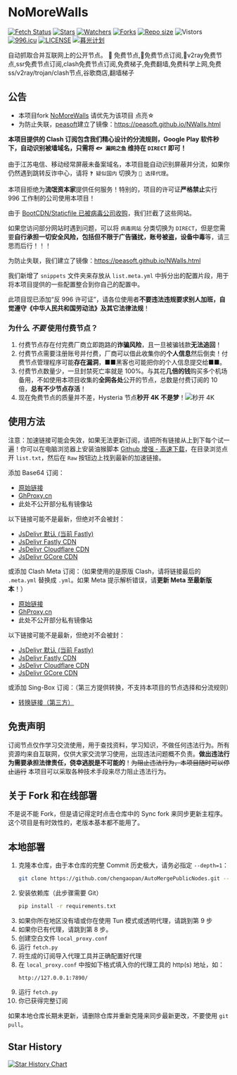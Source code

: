 # NoMoreWalls

[![Fetch Status](https://github.com/chengaopan/AutoMergePublicNodes/actions/workflows/fetch.yml/badge.svg)](https://github.com/chengaopan/AutoMergePublicNodes/actions/workflows/fetch.yml) [![Stars](https://img.shields.io/github/stars/chengaopan/AutoMergePublicNodes?style=flat)](https://github.com/chengaopan/AutoMergePublicNodes/stargazers) [![Watchers](https://img.shields.io/github/watchers/chengaopan/AutoMergePublicNodes?style=flat)](https://github.com/chengaopan/AutoMergePublicNodes/watchers) [![Forks](https://img.shields.io/github/forks/chengaopan/AutoMergePublicNodes?style=flat)](https://github.com/chengaopan/AutoMergePublicNodes/forks) [![Repo size](https://img.shields.io/github/repo-size/chengaopan/AutoMergePublicNodes)](https://github.com/chengaopan/AutoMergePublicNodes/commits) ![Vistors](https://visitor-badge.laobi.icu/badge?page_id=peasoft.NoMoreWalls) [![996.icu](https://img.shields.io/badge/link-996.icu-red.svg)](https://996.icu) [![LICENSE](https://img.shields.io/badge/license-Anti%20996-blue.svg)](https://github.com/chengaopan/AutoMergePublicNodes/blob/master/LICENSE.md) [![暮光计划](https://img.shields.io/badge/link-暮光计划--向戒网瘾学校宣战-red.svg)](https://proj3ctaurora.tilda.ws/)

自动抓取合并互联网上的公开节点。
🚀 免费节点,🚀免费节点订阅,🚀v2ray免费节点,ssr免费节点订阅,clash免费节点订阅,免费梯子,免费翻墙,免费科学上网,免费ss/v2ray/trojan/clash节点,谷歌商店,翻墙梯子

## 公告
* 本项目fork [NoMoreWalls](https://github.com/peasoft/NoMoreWalls) 请优先为该项目 点亮☆
* 为防止失联，[peasoft](https://github.com/peasoft)建立了镜像：<https://peasoft.github.io/NWalls.html>

**本项目提供的 Clash 订阅包含我们精心设计的分流规则，Google Play 软件秒下，自动识别被墙域名，只需将 `🐟 漏网之鱼` 维持在 `DIRECT` 即可！**

由于江苏电信、移动经常屏蔽未备案域名，本项目能自动识别屏蔽并分流，如果你仍然遇到跳转反诈中心，请将 `❓ 疑似国内` 切换为 `🚀 选择代理`。

本项目拒绝为**流氓资本家**提供任何服务！特别的，项目的许可证**严格禁止**实行 996 工作制的公司使用本项目！

由于 [BootCDN/Staticfile 已被病毒公司收购](https://www.52pojie.cn/thread-1944970-1-1.html)，我们拦截了这些网站。

如果您访问部分网站时遇到问题，可以将 `病毒网站` 分类切换为 `DIRECT`，但是您需要**自行承担一切安全风险，包括但不限于广告骚扰，账号被盗，设备中毒**等，请三思而后行！！！

为防止失联，我们建立了镜像：<https://peasoft.github.io/NWalls.html>

我们新增了 `snippets` 文件夹来存放从 `list.meta.yml` 中拆分出的配置片段，用于将本项目提供的一些配置整合到你自己的配置中。

此项目现已添加“反 996 许可证”，请各位使用者**不要违法违规要求别人加班，自觉遵守《中华人民共和国劳动法》及其它法律法规**！

### 为什么 *不要* 使用付费节点？

1. 付费节点存在付完费厂商立即跑路的**诈骗风险**，且一旦被骗钱款**无法追回**！
2. 付费节点需要注册账号并付费，厂商可以借此收集你的**个人信息**然后倒卖！付费节点管理程序可能**存在漏洞**，■■黑客也可能把你的个人信息提交给■■。
3. 付费节点数量少，一旦封禁死亡率就是 100%。与其花**几倍的钱**购买多个机场备用，不如使用本项目收集的**全网各处**公开的节点，总数是付费订阅的 10 倍，**总有不少节点存活**！
4. 现在免费节点的质量并不差，Hysteria 节点**秒开 4K 不是梦**！![秒开 4K](https://github.com/user-attachments/assets/ea73db01-e7bf-4e31-a06f-13c91e9ee87c)


## 使用方法

注意：加速链接可能会失效，如果无法更新订阅，请把所有链接从上到下每个试一遍！你可以在电脑浏览器上安装油猴脚本 [Github 增强 - 高速下载](https://greasyfork.org/zh-CN/scripts/412245)，在目录浏览点开 `list.txt`，然后在 `Raw` 按钮边上找到最新的加速链接。

添加 Base64 订阅：
- [原始链接](https://raw.githubusercontent.com/chengaopan/AutoMergePublicNodes/master/list.txt)
- [GhProxy.cn](https://ghproxy.cn/https://raw.githubusercontent.com/chengaopan/AutoMergePublicNodes/master/list.txt)
- 此处不公开部分私有镜像站

以下链接可能不是最新，但绝对不会被封：
- [JsDelivr 默认 (当前 Fastly)](https://cdn.jsdelivr.net/gh/chengaopan/AutoMergePublicNodes@master/list.txt)
- [JsDelivr Fastly CDN](https://fastly.jsdelivr.net/gh/chengaopan/AutoMergePublicNodes@master/list.txt)
- [JsDelivr Cloudflare CDN](https://testingcf.jsdelivr.net/gh/chengaopan/AutoMergePublicNodes@master/list.txt)
- [JsDelivr GCore CDN](https://gcore.jsdelivr.net/gh/chengaopan/AutoMergePublicNodes@master/list.txt)

或添加 Clash Meta 订阅：（如果使用的是原版 Clash，请将链接最后的 `.meta.yml` 替换成 `.yml`。如果 Meta 提示解析错误，请**更新 Meta 至最新版本**！）
- [原始链接](https://raw.githubusercontent.com/chengaopan/AutoMergePublicNodes/master/list.meta.yml)
- [GhProxy.cn](https://ghproxy.cn/https://raw.githubusercontent.com/chengaopan/AutoMergePublicNodes/master/list.meta.yml)
- 此处不公开部分私有镜像站

以下链接可能不是最新，但绝对不会被封：
- [JsDelivr 默认 (当前 Fastly)](https://cdn.jsdelivr.net/gh/chengaopan/AutoMergePublicNodes@master/list.meta.yml)
- [JsDelivr Fastly CDN](https://fastly.jsdelivr.net/gh/chengaopan/AutoMergePublicNodes@master/list.meta.yml)
- [JsDelivr Cloudflare CDN](https://testingcf.jsdelivr.net/gh/chengaopan/AutoMergePublicNodes@master/list.meta.yml)
- [JsDelivr GCore CDN](https://gcore.jsdelivr.net/gh/chengaopan/AutoMergePublicNodes@master/list.meta.yml)

或添加 Sing-Box 订阅：（第三方提供转换，不支持本项目的节点选择和分流规则）
- [转换链接（第三方）](https://subapi.fxxk.dedyn.io/sub?target=singbox&url=https%3A%2F%2Fraw.githubusercontent.com%2Fpeasoft%2FNoMoreWalls%2Fmaster%2Fsnippets%2Fnodes.meta.yml&insert=false&config=https%3A%2F%2Fraw.githubusercontent.com%2FACL4SSR%2FACL4SSR%2Fmaster%2FClash%2Fconfig%2FACL4SSR_Online_Full_NoAuto.ini&tls13=true&emoji=true&list=false&xudp=true&udp=true&tfo=false&expand=true&scv=false&fdn=false&singbox.ipv6=1)

## 免责声明

订阅节点仅作学习交流使用，用于查找资料，学习知识，不做任何违法行为。所有资源均来自互联网，仅供大家交流学习使用，出现违法问题概不负责。**做出违法行为需要承担法律责任，侥幸逃脱是不可能的**！~~为阻止违法行为，本项目随时可以停止运行~~ 本项目可以采取各种技术手段来尽力阻止违法行为。

## 关于 Fork 和在线部署

不是说不能 Fork，但是请记得定时点击仓库中的 Sync fork 来同步更新主程序。这个项目是有时效性的，老版本基本都不能用了。

## 本地部署

1. 克隆本仓库，由于本仓库的完整 Commit 历史极大，请务必指定 `--depth=1`：
    ```bash
    git clone https://github.com/chengaopan/AutoMergePublicNodes.git --depth=1
    ```
2. 安装依赖库（此步骤需要 Git）
    ```bash
    pip install -r requirements.txt
    ```
3. 如果你所在地区没有墙或你在使用 Tun 模式或透明代理，请跳到第 9 步
4. 如果你已有代理，请跳到第 8 步。
5. 创建空白文件 `local_proxy.conf`
6. 运行 `fetch.py`
7. 将生成的订阅导入代理工具并正确配置好代理
8. 在 `local_proxy.conf` 中按如下格式填入你的代理工具的 http(s) 地址，如：
   ```plain
   http://127.0.0.1:7890/
   ```
9. 运行 `fetch.py`
10. 你已获得完整订阅

如果本地仓库长期未更新，请删除仓库并重新克隆来同步最新更改，不要使用 `git pull`。

## Star History

<a href="https://star-history.com/#chengaopan/AutoMergePublicNodes">
  <picture>
    <source media="(prefers-color-scheme: dark)" srcset="https://api.star-history.com/svg?repos=chengaopan/AutoMergePublicNodes&theme=dark" />
    <source media="(prefers-color-scheme: light)" srcset="https://api.star-history.com/svg?repos=chengaopan/AutoMergePublicNodes" />
    <img alt="Star History Chart" src="https://api.star-history.com/svg?repos=chengaopan/AutoMergePublicNodes" />
  </picture>
</a>
